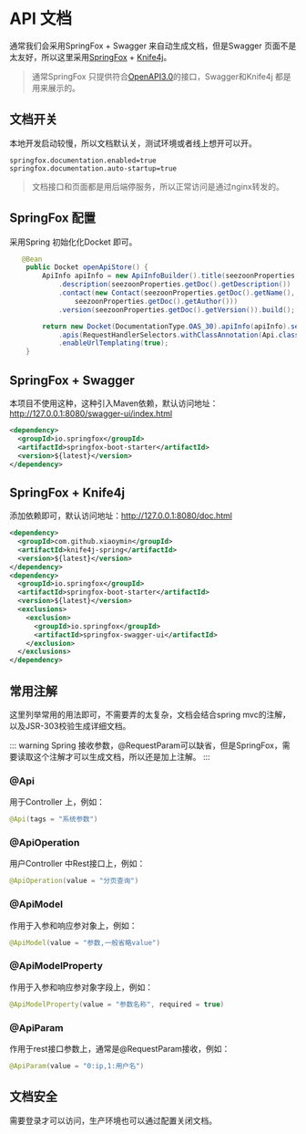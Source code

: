 # API 文档

通常我们会采用SpringFox + Swagger 来自动生成文档，但是Swagger 页面不是太友好，所以这里采用[SpringFox](http://springfox.github.io/springfox/) + [Knife4j](https://gitee.com/xiaoym/knife4j)。
> 通常SpringFox 只提供符合[OpenAPI3.0](https://swagger.io/specification/)的接口，Swagger和Knife4j 都是用来展示的。

## 文档开关

本地开发启动较慢，所以文档默认关，测试环境或者线上想开可以开。

```
springfox.documentation.enabled=true
springfox.documentation.auto-startup=true
```

> 文档接口和页面都是用后端停服务，所以正常访问是通过nginx转发的。

## SpringFox 配置

采用Spring 初始化化Docket 即可。

```java
   @Bean
    public Docket openApiStore() {
        ApiInfo apiInfo = new ApiInfoBuilder().title(seezoonProperties.getDoc().getName())
            .description(seezoonProperties.getDoc().getDescription())
            .contact(new Contact(seezoonProperties.getDoc().getName(), seezoonProperties.getDoc().getUrl(),
                seezoonProperties.getDoc().getAuthor()))
            .version(seezoonProperties.getDoc().getVersion()).build();

        return new Docket(DocumentationType.OAS_30).apiInfo(apiInfo).select()
            .apis(RequestHandlerSelectors.withClassAnnotation(Api.class)).paths(PathSelectors.any()).build()
            .enableUrlTemplating(true);
    }
```

## SpringFox + Swagger

本项目不使用这种，这种引入Maven依赖，默认访问地址：http://127.0.0.1:8080/swagger-ui/index.html

```xml
<dependency>
  <groupId>io.springfox</groupId>
  <artifactId>springfox-boot-starter</artifactId>
  <version>${latest}</version>
</dependency>
```

## SpringFox + Knife4j

添加依赖即可，默认访问地址：http://127.0.0.1:8080/doc.html

```xml
<dependency>
  <groupId>com.github.xiaoymin</groupId>
  <artifactId>knife4j-spring</artifactId>
  <version>${latest}</version>
</dependency>
<dependency>
  <groupId>io.springfox</groupId>
  <artifactId>springfox-boot-starter</artifactId>
  <version>${latest}</version>
  <exclusions>
    <exclusion>
      <groupId>io.springfox</groupId>
      <artifactId>springfox-swagger-ui</artifactId>
    </exclusion>
  </exclusions>
</dependency>
```

## 常用注解

这里列举常用的用法即可，不需要弄的太复杂，文档会结合spring mvc的注解，以及JSR-303校验生成详细文档。

::: warning
Spring 接收参数，@RequestParam可以缺省，但是SpringFox，需要读取这个注解才可以生成文档，所以还是加上注解。
:::

### @Api

用于Controller 上，例如：

```java
@Api(tags = "系统参数")
```

### @ApiOperation

用户Controller 中Rest接口上，例如：

```java
@ApiOperation(value = "分页查询")
```

### @ApiModel

作用于入参和响应参对象上，例如：

```java
@ApiModel(value = "参数,一般省略value")
```

### @ApiModelProperty

作用于入参和响应参对象字段上，例如：

```java
@ApiModelProperty(value = "参数名称", required = true)
```

### @ApiParam

作用于rest接口参数上，通常是@RequestParam接收，例如：

```java
@ApiParam(value = "0:ip,1:用户名")
```

## 文档安全

需要登录才可以访问，生产环境也可以通过配置关闭文档。